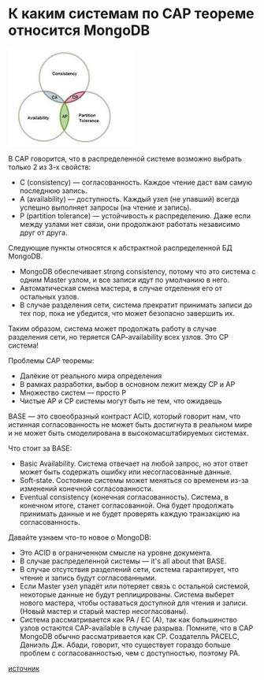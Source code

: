 # К каким системам по CAP теореме относится MongoDB

![cap](cap.jpeg "CAP")

В CAP говорится, что в распределенной системе возможно выбрать только 2 из 3-х свойств:

- C (consistency) — согласованность. Каждое чтение даст вам самую последнюю запись.
- A (availability) — доступность. Каждый узел (не упавший) всегда успешно выполняет запросы (на чтение и запись).
- P (partition tolerance) — устойчивость к распределению. Даже если между узлами нет связи, они продолжают работать независимо друг от друга.

Следующие пункты относятся к абстрактной распределенной БД MongoDB.

- MongoDB обеспечивает strong consistency, потому что это система с одним Master узлом, и все записи идут по умолчанию в него.
- Автоматическая смена мастера, в случае отделения его от остальных узлов.
- В случае разделения сети, система прекратит принимать записи до тех пор, пока не убедится, что может безопасно завершить их.

Таким образом, система может продолжать работу в случае разделения сети, но теряется CAP-availability всех узлов. Это CP система!

Проблемы CAP теоремы:

- Далёкие от реального мира определения
- В рамках разработки, выбор в основном лежит между CP и AP
- Множество систем — просто P
- Чистые AP и CP системы могут быть не тем, что ожидаешь

BASE — это своеобразный контраст ACID, который говорит нам, что истинная согласованность не может быть достигнута в реальном мире и не может быть смоделирована в высокомасштабируемых системах.

Что стоит за BASE:

- Basic Availability. Система отвечает на любой запрос, но этот ответ может быть содержать ошибку или несогласованные данные.
- Soft-state. Состояние системы может меняться со временем из-за изменений конечной согласованности.
- Eventual consistency (конечная согласованность). Система, в конечном итоге, станет согласованной. Она будет продолжать принимать данные и не будет проверять каждую транзакцию на согласованность.

Давайте узнаем что-то новое о MongoDB:

- Это ACID в ограниченном смысле на уровне документа.
- В случае распределенной системы — it's all about that BASE.
- В случае отсутствия разделений сети, система гарантирует, что чтение и запись будут согласованными.
- Если Master узел упадёт или потеряет связь с остальной системой, некоторые данные не будут реплицированы. Система выберет нового мастера, чтобы оставаться доступной для чтения и записи. (Новый мастер и старый мастер несогласованы).
- Система рассматривается как PA / EC (A), так как большинство узлов остаются CAP-available в случае разрыва. Помните, что в CAP MongoDB обычно рассматривается как CP. Создателль PACELC, Даниэль Дж. Абади, говорит, что существует гораздо больше проблем с согласованностью, чем с доступностью, поэтому PA.

[источник](https://habr.com/ru/post/328792/)